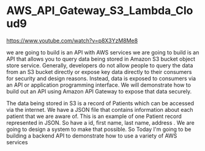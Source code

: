 # AWS_API_Gateway_S3_Lambda_Cloud9

https://www.youtube.com/watch?v=p8X3YzM8Me8

we are going to build is an API with AWS services
we are going to build is an API that allows you to query data being stored in Amazon S3 bucket object store service.  Generally, developers do not allow people to query the data from an S3 bucket directly or expose key data directly to their consumers for security and design reasons. Instead, data is exposed to consumers via an API or application programming interface.  We will demonstrate how to build out an API using Amazon API Gateway to expose that data securely.

The data being stored in S3 is a record of Patients which can be accessed via the internet.  We have a JSON file that contains information about each patient that we are aware of. This is an example of one Patient record represented in JSON. So have a id, first name, last name, address . We are going to design a system to make that possible. 
So Today I'm  going to be building a backend API to demonstrate how to use a variety of AWS services

